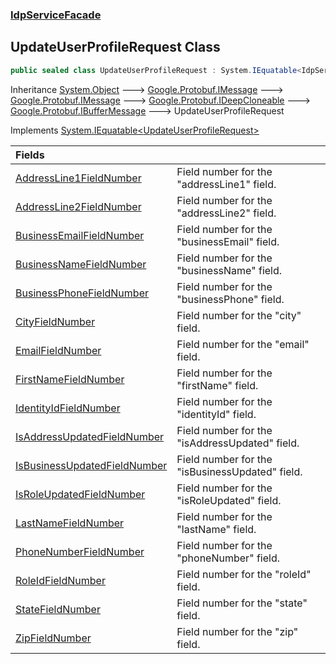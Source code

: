 ### [IdpServiceFacade](../index.md 'IdpServiceFacade')

## UpdateUserProfileRequest Class

```csharp
public sealed class UpdateUserProfileRequest : System.IEquatable<IdpServiceFacade.UpdateUserProfileRequest>
```

Inheritance [System\.Object](https://learn.microsoft.com/en-us/dotnet/api/system.object 'System\.Object') &#129106; [Google\.Protobuf\.IMessage](https://learn.microsoft.com/en-us/dotnet/api/google.protobuf.imessage 'Google\.Protobuf\.IMessage') &#129106; [Google\.Protobuf\.IMessage](https://learn.microsoft.com/en-us/dotnet/api/google.protobuf.imessage 'Google\.Protobuf\.IMessage') &#129106; [Google\.Protobuf\.IDeepCloneable](https://learn.microsoft.com/en-us/dotnet/api/google.protobuf.ideepcloneable 'Google\.Protobuf\.IDeepCloneable') &#129106; [Google\.Protobuf\.IBufferMessage](https://learn.microsoft.com/en-us/dotnet/api/google.protobuf.ibuffermessage 'Google\.Protobuf\.IBufferMessage') &#129106; UpdateUserProfileRequest

Implements [System\.IEquatable&lt;](https://learn.microsoft.com/en-us/dotnet/api/system.iequatable-1 'System\.IEquatable\`1')[UpdateUserProfileRequest](index.md 'IdpServiceFacade\.UpdateUserProfileRequest')[&gt;](https://learn.microsoft.com/en-us/dotnet/api/system.iequatable-1 'System\.IEquatable\`1')

| Fields | |
| :--- | :--- |
| [AddressLine1FieldNumber](AddressLine1FieldNumber.md 'IdpServiceFacade\.UpdateUserProfileRequest\.AddressLine1FieldNumber') | Field number for the "addressLine1" field\. |
| [AddressLine2FieldNumber](AddressLine2FieldNumber.md 'IdpServiceFacade\.UpdateUserProfileRequest\.AddressLine2FieldNumber') | Field number for the "addressLine2" field\. |
| [BusinessEmailFieldNumber](BusinessEmailFieldNumber.md 'IdpServiceFacade\.UpdateUserProfileRequest\.BusinessEmailFieldNumber') | Field number for the "businessEmail" field\. |
| [BusinessNameFieldNumber](BusinessNameFieldNumber.md 'IdpServiceFacade\.UpdateUserProfileRequest\.BusinessNameFieldNumber') | Field number for the "businessName" field\. |
| [BusinessPhoneFieldNumber](BusinessPhoneFieldNumber.md 'IdpServiceFacade\.UpdateUserProfileRequest\.BusinessPhoneFieldNumber') | Field number for the "businessPhone" field\. |
| [CityFieldNumber](CityFieldNumber.md 'IdpServiceFacade\.UpdateUserProfileRequest\.CityFieldNumber') | Field number for the "city" field\. |
| [EmailFieldNumber](EmailFieldNumber.md 'IdpServiceFacade\.UpdateUserProfileRequest\.EmailFieldNumber') | Field number for the "email" field\. |
| [FirstNameFieldNumber](FirstNameFieldNumber.md 'IdpServiceFacade\.UpdateUserProfileRequest\.FirstNameFieldNumber') | Field number for the "firstName" field\. |
| [IdentityIdFieldNumber](IdentityIdFieldNumber.md 'IdpServiceFacade\.UpdateUserProfileRequest\.IdentityIdFieldNumber') | Field number for the "identityId" field\. |
| [IsAddressUpdatedFieldNumber](IsAddressUpdatedFieldNumber.md 'IdpServiceFacade\.UpdateUserProfileRequest\.IsAddressUpdatedFieldNumber') | Field number for the "isAddressUpdated" field\. |
| [IsBusinessUpdatedFieldNumber](IsBusinessUpdatedFieldNumber.md 'IdpServiceFacade\.UpdateUserProfileRequest\.IsBusinessUpdatedFieldNumber') | Field number for the "isBusinessUpdated" field\. |
| [IsRoleUpdatedFieldNumber](IsRoleUpdatedFieldNumber.md 'IdpServiceFacade\.UpdateUserProfileRequest\.IsRoleUpdatedFieldNumber') | Field number for the "isRoleUpdated" field\. |
| [LastNameFieldNumber](LastNameFieldNumber.md 'IdpServiceFacade\.UpdateUserProfileRequest\.LastNameFieldNumber') | Field number for the "lastName" field\. |
| [PhoneNumberFieldNumber](PhoneNumberFieldNumber.md 'IdpServiceFacade\.UpdateUserProfileRequest\.PhoneNumberFieldNumber') | Field number for the "phoneNumber" field\. |
| [RoleIdFieldNumber](RoleIdFieldNumber.md 'IdpServiceFacade\.UpdateUserProfileRequest\.RoleIdFieldNumber') | Field number for the "roleId" field\. |
| [StateFieldNumber](StateFieldNumber.md 'IdpServiceFacade\.UpdateUserProfileRequest\.StateFieldNumber') | Field number for the "state" field\. |
| [ZipFieldNumber](ZipFieldNumber.md 'IdpServiceFacade\.UpdateUserProfileRequest\.ZipFieldNumber') | Field number for the "zip" field\. |
